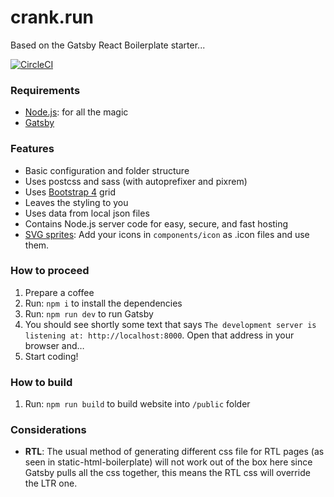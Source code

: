 # crank.run

Based on the Gatsby React Boilerplate starter...

[![CircleCI](https://circleci.com/gh/run-crank/run-crank.github.io/tree/source.svg?style=svg)](https://circleci.com/gh/run-crank/run-crank.github.io/tree/source)

### Requirements

-   [Node.js](http://nodejs.org): for all the magic
-   [Gatsby](https://www.gatsbyjs.org/docs/)

### Features

-   Basic configuration and folder structure
-   Uses postcss and sass (with autoprefixer and pixrem)
-   Uses [Bootstrap 4](http://getbootstrap.com/) grid
-   Leaves the styling to you
-   Uses data from local json files
-   Contains Node.js server code for easy, secure, and fast hosting
-   [SVG sprites](https://css-tricks.com/svg-sprites-use-better-icon-fonts/): Add your icons in `components/icon` as .icon files and use them.

### How to proceed

1.  Prepare a coffee
1.  Run: `npm i` to install the dependencies
1.  Run: `npm run dev` to run Gatsby
1.  You should see shortly some text that says `The development server is listening at: http://localhost:8000`. Open that address in your browser and…
1.  Start coding!

### How to build

1.  Run: `npm run build` to build website into `/public` folder

### Considerations

-   **RTL**: The usual method of generating different css file for RTL pages (as seen in static-html-boilerplate) will not work out of the box here since Gatsby pulls all the css together, this means the RTL css will override the LTR one.
